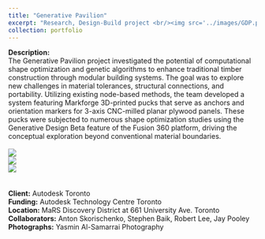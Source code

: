 ```yaml
---
title: "Generative Pavilion"
excerpt: "Research, Design-Build project <br/><img src='../images/GDP.png'>"
collection: portfolio
---
```

**Description:**
<br/>The Generative Pavilion project investigated the potential of computational shape optimization and genetic algorithms to enhance traditional timber construction through modular building systems. The goal was to explore new challenges in material tolerances, structural connections, and portability. Utilizing existing node-based methods, the team developed a system featuring Markforge 3D-printed pucks that serve as anchors and orientation markers for 3-axis CNC-milled planar plywood panels. These pucks were subjected to numerous shape optimization studies using the Generative Design Beta feature of the Fusion 360 platform, driving the conceptual exploration beyond conventional material boundaries.
<br/>
<br/> <img src='/design/images/GDP.png'>
<br/> <img src='/design/images/GDP2.png'>
<br/> <img src='/design/images/GDP3.png'>
<br/>
<br/>
<br/>**Client:** Autodesk Toronto
<br/> **Funding:** Autodesk Technology Centre Toronto
<br/> **Location:**  MaRS Discovery District at 661 University Ave. Toronto
<br/> **Collaborators:** Anton Skorischenko, Stephen Baik, Robert Lee, Jay Pooley
<br/> **Photographs:** Yasmin Al-Samarrai Photography
